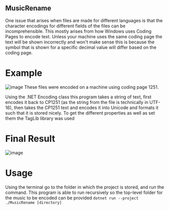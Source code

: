 ## MusicRename

One issue that arises when files are made for different languages is that the character encodings for different fields of the files can be incomprehensible. This mostly arises from how Windows uses Coding Pages to encode text. Unless your machine uses the same coding page the text will be shown incorrectly and won't make sense this is because the symbol that is shown for a specific decimal value will differ based on the coding page.

# Example
![image](https://github.com/user-attachments/assets/588c6acb-6ca9-44ae-853d-32aef3f08916)
These files were encoded on a machine using coding page 1251.

Using the .NET Encoding class this program takes a string of text, first encodes it back to CP1251 (as the string from the file is technically in UTF-16), then takes the CP1251 text and encodes it into Unicode and formats it such that it is stored nicely. To get the different properties as well as set them the TagLib library was used

# Final Result
![image](https://github.com/user-attachments/assets/83a60a98-a8ab-4e5a-b545-1ccce4808fa2)

# Usage
Using the terminal go to the folder in which the project is stored, and run the command. This program is able to run recursively so the top-level folder for the music to be encoded can be provided
``dotnet run --project ./MusicRename [directory]``
